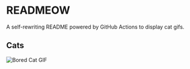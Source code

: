 # READMEOW

A self-rewriting README powered by GitHub Actions to display cat gifs.

## Cats

![Bored Cat GIF](https://media4.giphy.com/media/v1.Y2lkPTlhY2QwMmRhMzRneHV6bnN5dXM5NnFyZjZoMGcxZHBjanlueWpyaWcyM3NxMWNzZSZlcD12MV9naWZzX3NlYXJjaCZjdD1n/mlvseq9yvZhba/200.gif)
